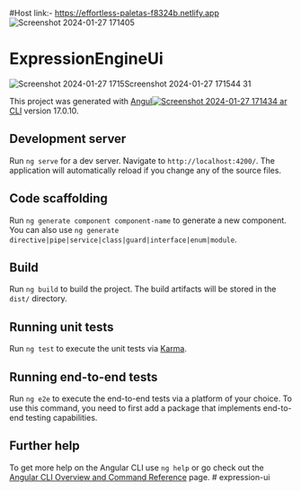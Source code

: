 #Host link:- https://effortless-paletas-f8324b.netlify.app
![Screenshot 2024-01-27 171405](https://github.com/vermakhushbu723/expression-ui/assets/116518735/fedd21ab-c432-4e77-8f99-d8aed33b7590)


# ExpressionEngineUi
![Screenshot 2024-01-27 1715![Screenshot 2024-01-27 171544](https://github.com/vermakhushbu723/expression-ui/assets/116518735/c8554780-bdb3-4489-b7d4-c1c0548616c3)
31](https://github.com/vermakhushbu723/expression-ui/assets/116518735/e7402d04-2fd5-4a50-9223-244bca29a49c)

This project was generated with [Angul![Screenshot 2024-01-27 171434](https://github.com/vermakhushbu723/expression-ui/assets/116518735/92f2091f-6d60-4378-be7a-38842705b1d0)
ar CLI](https://github.com/angular/angular-cli) version 17.0.10.

## Development server

Run `ng serve` for a dev server. Navigate to `http://localhost:4200/`. The application will automatically reload if you change any of the source files.

## Code scaffolding

Run `ng generate component component-name` to generate a new component. You can also use `ng generate directive|pipe|service|class|guard|interface|enum|module`.

## Build

Run `ng build` to build the project. The build artifacts will be stored in the `dist/` directory.

## Running unit tests

Run `ng test` to execute the unit tests via [Karma](https://karma-runner.github.io).

## Running end-to-end tests

Run `ng e2e` to execute the end-to-end tests via a platform of your choice. To use this command, you need to first add a package that implements end-to-end testing capabilities.

## Further help

To get more help on the Angular CLI use `ng help` or go check out the [Angular CLI Overview and Command Reference](https://angular.io/cli) page.
#   e x p r e s s i o n - u i 
 
 
